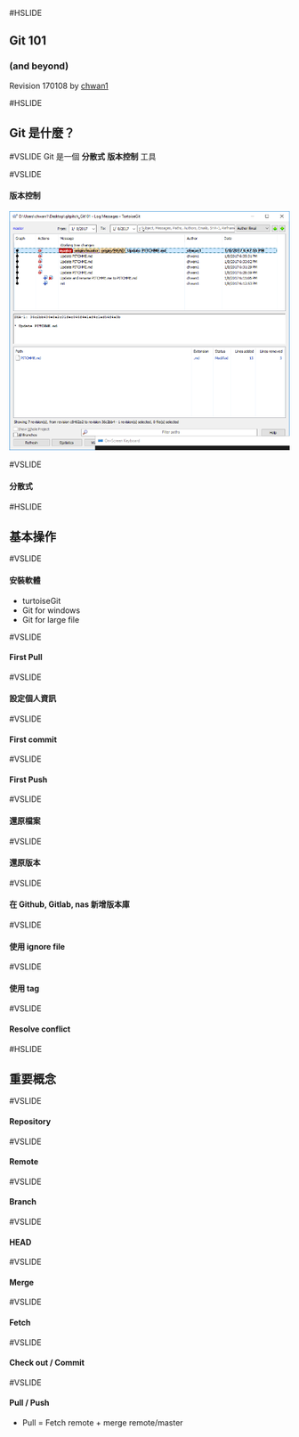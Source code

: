 #HSLIDE

## Git 101 
### (and beyond)

Revision 170108 by [chwan1](https://github.com/chwan1)

#HSLIDE
## Git 是什麼？

#VSLIDE 
Git 是一個
**分散式** <!-- .element: class="fragment" -->
**版本控制** <!-- .element: class="fragment" -->
工具 <!-- .element: class="fragment" -->

#VSLIDE
#### 版本控制

![Image-Absolute](images/log.PNG)

#VSLIDE
#### 分散式

#HSLIDE
## 基本操作

#VSLIDE
#### 安裝軟體
- turtoiseGit
- Git for windows
- Git for large file

#VSLIDE
#### First Pull

#VSLIDE
#### 設定個人資訊

#VSLIDE
#### First commit

#VSLIDE
#### First Push

#VSLIDE
#### 還原檔案

#VSLIDE
#### 還原版本

#VSLIDE
#### 在 Github, Gitlab, nas 新增版本庫

#VSLIDE
#### 使用 ignore file

#VSLIDE
#### 使用 tag

#VSLIDE
#### Resolve conflict

#HSLIDE
## 重要概念

#VSLIDE
#### Repository

#VSLIDE
#### Remote

#VSLIDE
#### Branch

#VSLIDE
#### HEAD

#VSLIDE
#### Merge

#VSLIDE
#### Fetch

#VSLIDE
#### Check out / Commit

#VSLIDE 
#### Pull / Push

- Pull = Fetch remote + merge remote/master
